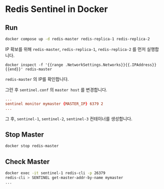 # Redis Sentinel in Docker

## Run
```bash
docker compose up -d redis-master redis-replica-1 redis-replica-2    
```

IP 확보를 위해 `redis-master`, `redis-replica-1`, `redis-replica-2` 를 먼저 실행합니다.

```shell
docker inspect -f '{{range .NetworkSettings.Networks}}{{.IPAddress}}{{end}}' redis-master  
```

`redis-master` 의 IP를 확인합니다.

그런 후 `sentinel.conf` 의 `master host` 를 변경합니다.

```conf
...
sentinel monitor mymaster {MASTER_IP} 6379 2
...
```

그 후, `sentinel-1`, `sentinel-2`, `sentinel-3` 컨테이너를 생성합니다.

## Stop Master
```bash
docker stop redis-master
```

## Check Master
```bash
docker exec -it sentinel-1 redis-cli -p 26379
redis-cli > SENTINEL get-master-addr-by-name mymaster
...
```